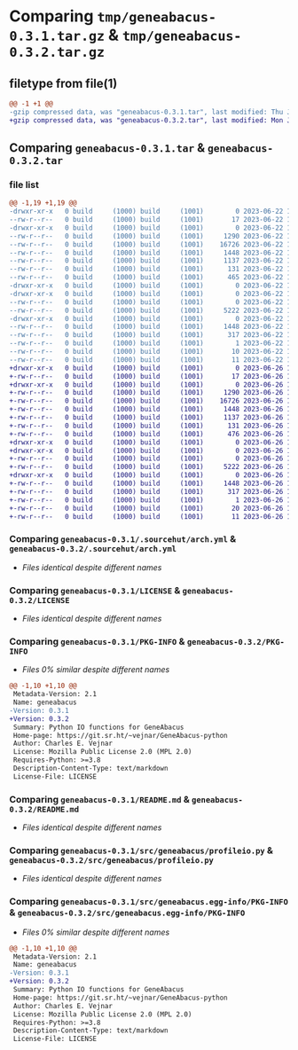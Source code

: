 # Comparing `tmp/geneabacus-0.3.1.tar.gz` & `tmp/geneabacus-0.3.2.tar.gz`

## filetype from file(1)

```diff
@@ -1 +1 @@
-gzip compressed data, was "geneabacus-0.3.1.tar", last modified: Thu Jun 22 18:43:22 2023, max compression
+gzip compressed data, was "geneabacus-0.3.2.tar", last modified: Mon Jun 26 19:58:01 2023, max compression
```

## Comparing `geneabacus-0.3.1.tar` & `geneabacus-0.3.2.tar`

### file list

```diff
@@ -1,19 +1,19 @@
-drwxr-xr-x   0 build     (1000) build     (1001)        0 2023-06-22 18:43:22.002443 geneabacus-0.3.1/
--rw-r--r--   0 build     (1000) build     (1001)       17 2023-06-22 18:42:53.000000 geneabacus-0.3.1/.gitignore
-drwxr-xr-x   0 build     (1000) build     (1001)        0 2023-06-22 18:43:22.002443 geneabacus-0.3.1/.sourcehut/
--rw-r--r--   0 build     (1000) build     (1001)     1290 2023-06-22 18:42:53.000000 geneabacus-0.3.1/.sourcehut/arch.yml
--rw-r--r--   0 build     (1000) build     (1001)    16726 2023-06-22 18:42:53.000000 geneabacus-0.3.1/LICENSE
--rw-r--r--   0 build     (1000) build     (1001)     1448 2023-06-22 18:43:22.002443 geneabacus-0.3.1/PKG-INFO
--rw-r--r--   0 build     (1000) build     (1001)     1137 2023-06-22 18:42:53.000000 geneabacus-0.3.1/README.md
--rw-r--r--   0 build     (1000) build     (1001)      131 2023-06-22 18:42:53.000000 geneabacus-0.3.1/pyproject.toml
--rw-r--r--   0 build     (1000) build     (1001)      465 2023-06-22 18:43:22.002443 geneabacus-0.3.1/setup.cfg
-drwxr-xr-x   0 build     (1000) build     (1001)        0 2023-06-22 18:43:21.999108 geneabacus-0.3.1/src/
-drwxr-xr-x   0 build     (1000) build     (1001)        0 2023-06-22 18:43:22.002443 geneabacus-0.3.1/src/geneabacus/
--rw-r--r--   0 build     (1000) build     (1001)        0 2023-06-22 18:42:53.000000 geneabacus-0.3.1/src/geneabacus/__init__.py
--rw-r--r--   0 build     (1000) build     (1001)     5222 2023-06-22 18:42:53.000000 geneabacus-0.3.1/src/geneabacus/profileio.py
-drwxr-xr-x   0 build     (1000) build     (1001)        0 2023-06-22 18:43:22.002443 geneabacus-0.3.1/src/geneabacus.egg-info/
--rw-r--r--   0 build     (1000) build     (1001)     1448 2023-06-22 18:43:21.000000 geneabacus-0.3.1/src/geneabacus.egg-info/PKG-INFO
--rw-r--r--   0 build     (1000) build     (1001)      317 2023-06-22 18:43:21.000000 geneabacus-0.3.1/src/geneabacus.egg-info/SOURCES.txt
--rw-r--r--   0 build     (1000) build     (1001)        1 2023-06-22 18:43:21.000000 geneabacus-0.3.1/src/geneabacus.egg-info/dependency_links.txt
--rw-r--r--   0 build     (1000) build     (1001)       10 2023-06-22 18:43:21.000000 geneabacus-0.3.1/src/geneabacus.egg-info/requires.txt
--rw-r--r--   0 build     (1000) build     (1001)       11 2023-06-22 18:43:21.000000 geneabacus-0.3.1/src/geneabacus.egg-info/top_level.txt
+drwxr-xr-x   0 build     (1000) build     (1001)        0 2023-06-26 19:58:01.306877 geneabacus-0.3.2/
+-rw-r--r--   0 build     (1000) build     (1001)       17 2023-06-26 19:57:20.000000 geneabacus-0.3.2/.gitignore
+drwxr-xr-x   0 build     (1000) build     (1001)        0 2023-06-26 19:58:01.303543 geneabacus-0.3.2/.sourcehut/
+-rw-r--r--   0 build     (1000) build     (1001)     1290 2023-06-26 19:57:20.000000 geneabacus-0.3.2/.sourcehut/arch.yml
+-rw-r--r--   0 build     (1000) build     (1001)    16726 2023-06-26 19:57:20.000000 geneabacus-0.3.2/LICENSE
+-rw-r--r--   0 build     (1000) build     (1001)     1448 2023-06-26 19:58:01.306877 geneabacus-0.3.2/PKG-INFO
+-rw-r--r--   0 build     (1000) build     (1001)     1137 2023-06-26 19:57:20.000000 geneabacus-0.3.2/README.md
+-rw-r--r--   0 build     (1000) build     (1001)      131 2023-06-26 19:57:20.000000 geneabacus-0.3.2/pyproject.toml
+-rw-r--r--   0 build     (1000) build     (1001)      476 2023-06-26 19:58:01.306877 geneabacus-0.3.2/setup.cfg
+drwxr-xr-x   0 build     (1000) build     (1001)        0 2023-06-26 19:58:01.300210 geneabacus-0.3.2/src/
+drwxr-xr-x   0 build     (1000) build     (1001)        0 2023-06-26 19:58:01.303543 geneabacus-0.3.2/src/geneabacus/
+-rw-r--r--   0 build     (1000) build     (1001)        0 2023-06-26 19:57:20.000000 geneabacus-0.3.2/src/geneabacus/__init__.py
+-rw-r--r--   0 build     (1000) build     (1001)     5222 2023-06-26 19:57:20.000000 geneabacus-0.3.2/src/geneabacus/profileio.py
+drwxr-xr-x   0 build     (1000) build     (1001)        0 2023-06-26 19:58:01.306877 geneabacus-0.3.2/src/geneabacus.egg-info/
+-rw-r--r--   0 build     (1000) build     (1001)     1448 2023-06-26 19:58:01.000000 geneabacus-0.3.2/src/geneabacus.egg-info/PKG-INFO
+-rw-r--r--   0 build     (1000) build     (1001)      317 2023-06-26 19:58:01.000000 geneabacus-0.3.2/src/geneabacus.egg-info/SOURCES.txt
+-rw-r--r--   0 build     (1000) build     (1001)        1 2023-06-26 19:58:01.000000 geneabacus-0.3.2/src/geneabacus.egg-info/dependency_links.txt
+-rw-r--r--   0 build     (1000) build     (1001)       20 2023-06-26 19:58:01.000000 geneabacus-0.3.2/src/geneabacus.egg-info/requires.txt
+-rw-r--r--   0 build     (1000) build     (1001)       11 2023-06-26 19:58:01.000000 geneabacus-0.3.2/src/geneabacus.egg-info/top_level.txt
```

### Comparing `geneabacus-0.3.1/.sourcehut/arch.yml` & `geneabacus-0.3.2/.sourcehut/arch.yml`

 * *Files identical despite different names*

### Comparing `geneabacus-0.3.1/LICENSE` & `geneabacus-0.3.2/LICENSE`

 * *Files identical despite different names*

### Comparing `geneabacus-0.3.1/PKG-INFO` & `geneabacus-0.3.2/PKG-INFO`

 * *Files 0% similar despite different names*

```diff
@@ -1,10 +1,10 @@
 Metadata-Version: 2.1
 Name: geneabacus
-Version: 0.3.1
+Version: 0.3.2
 Summary: Python IO functions for GeneAbacus
 Home-page: https://git.sr.ht/~vejnar/GeneAbacus-python
 Author: Charles E. Vejnar
 License: Mozilla Public License 2.0 (MPL 2.0)
 Requires-Python: >=3.8
 Description-Content-Type: text/markdown
 License-File: LICENSE
```

### Comparing `geneabacus-0.3.1/README.md` & `geneabacus-0.3.2/README.md`

 * *Files identical despite different names*

### Comparing `geneabacus-0.3.1/src/geneabacus/profileio.py` & `geneabacus-0.3.2/src/geneabacus/profileio.py`

 * *Files identical despite different names*

### Comparing `geneabacus-0.3.1/src/geneabacus.egg-info/PKG-INFO` & `geneabacus-0.3.2/src/geneabacus.egg-info/PKG-INFO`

 * *Files 0% similar despite different names*

```diff
@@ -1,10 +1,10 @@
 Metadata-Version: 2.1
 Name: geneabacus
-Version: 0.3.1
+Version: 0.3.2
 Summary: Python IO functions for GeneAbacus
 Home-page: https://git.sr.ht/~vejnar/GeneAbacus-python
 Author: Charles E. Vejnar
 License: Mozilla Public License 2.0 (MPL 2.0)
 Requires-Python: >=3.8
 Description-Content-Type: text/markdown
 License-File: LICENSE
```

